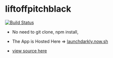 # liftoffpitchblack

[![Build Status](https://circleci.com/gh/PerStirpes/liftoffpitchblack/tree/master.svg?style=svg)](https://circleci.com/gh/PerStirpes/liftoffpitchblack/tree/master)

* No need to git clone, npm install, 

* The App is Hosted Here => [launchdarkly.now.sh](launchdarkly.now.sh)
* [view source here](launchdarkly.now.sh/_src)
